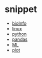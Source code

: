 <!--
 * @Description: 
 * @version: 
 * @Author: wenyuhao
 * @Date: 2023-02-12 12:30:12
 * @LastEditors: wenyuhao
 * @LastEditTime: 2023-02-12 12:32:08
-->
# snippet
- [bioInfo](./bioInfo/README.md)
- [linux](./linux/README.md)
- [python](./bioInfo/README.md)
- [pandas](./bioInfo/README.md)
- [ML](./bioInfo/README.md)
- [plot](./bioInfo/README.md)